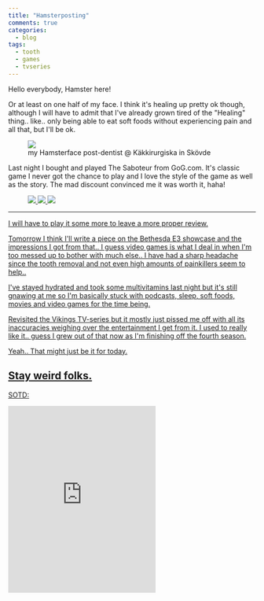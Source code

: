 ```yaml
---
title: "Hamsterposting"
comments: true
categories:
  - blog
tags:
  - tooth
  - games
  - tvseries
---
```

Hello everybody, Hamster here! 

Or at least on one half of my face. 
I think it's healing up pretty ok though, although I will have to admit that I've already grown tired of the "Healing" thing.. like.. only being able to eat soft foods without experiencing pain and all that, but I'll be ok. 

<figure class="half">
    <a href="https://github.com/dotMavriQ/dotmavriq.github.io/blob/master/assets/Camera/20180510_hamster.jpg?raw=true"><img src="https://github.com/dotMavriQ/dotmavriq.github.io/blob/master/assets/Camera/20180510_hamster.jpg?raw=true"></a>
    <figcaption>my Hamsterface post-dentist @ Käkkirurgiska in Skövde</figcaption>
</figure>

Last night I bought and played The Saboteur from GoG.com. It's classic game I never got the chance to play and I love the style of the game as well as the story. The mad discount convinced me it was worth it, haha! 

<figure class="third">
<a href="https://github.com/dotMavriQ/dotmavriq.github.io/blob/master/assets/Camera/20180609_saboteur1.jpg?raw=true">
	<img src="https://github.com/dotMavriQ/dotmavriq.github.io/blob/master/assets/Camera/20180609_saboteur1.jpg?raw=true">
<a href="https://github.com/dotMavriQ/dotmavriq.github.io/blob/master/assets/Camera/20180609_saboteur2.jpg?raw=true">
	<img src="https://github.com/dotMavriQ/dotmavriq.github.io/blob/master/assets/Camera/20180609_saboteur2.jpg?raw=true">
<a href="https://github.com/dotMavriQ/dotmavriq.github.io/blob/master/assets/Camera/20180609_saboteur3.jpg?raw=true">
	<img src="https://github.com/dotMavriQ/dotmavriq.github.io/blob/master/assets/Camera/20180609_saboteur3.jpg?raw=true">
</figure>

---

I will have to play it some more to leave a more proper review.  

Tomorrow I think I'll write a piece on the Bethesda E3 showcase and the impressions I got from that.. I guess video games is what I deal in when I'm too messed up to bother with much else.. I have had a sharp headache since the tooth removal and not even high amounts of painkillers seem to help..

I've stayed hydrated and took some multivitamins last night but it's still gnawing at me so I'm basically stuck with podcasts, sleep, soft foods, movies and video games for the time being. 

Revisited the Vikings TV-series but it mostly just pissed me off with all its inaccuracies weighing over the entertainment I get from it. I used to really like it.. guess I grew out of that now as I'm finishing off the fourth season. 

Yeah.. That might just be it for today.

Stay weird folks. 
---
SOTD:
<iframe src="https://open.spotify.com/embed?uri=spotify:track:0Puj4YlTm6xNzDDADXHMI9" width="300" height="380" frameborder="0" allowtransparency="true" allow="encrypted-media"></iframe>
